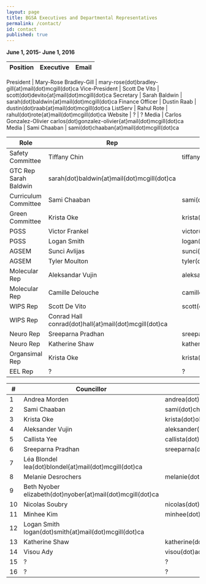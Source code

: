 ```yaml
---
layout: page
title: BGSA Executives and Departmental Representatives
permalink: /contact/
id: contact
published: true
---
```


**June 1, 2015- June 1, 2016**

Position | Executive | Email
-----|----|----

President | Mary-Rose Bradley-Gill | mary-rose(dot)bradley-gill{at}mail(dot)mcgill(dot)ca
Vice-President | Scott De Vito | scott(dot)devito{at}mail(dot)mcgill(dot)ca
Secretary | Sarah Baldwin | sarah(dot)baldwin{at}mail(dot)mcgill(dot)ca
Finance Officer | Dustin Raab | dustin(dot)raab{at}mail(dot)mcgill(dot)ca
ListServ | Rahul Rote | rahul(dot)rote{at}mail(dot)mcgill(dot)ca
Website | ? | ?
Media | Carlos Gonzalez-Olivier carlos(dot)gonzalez-olivier{at}mail(dot)mcgill(dot)ca
Media | Sami Chaaban | sami(dot)chaaban{at}mail(dot)mcgill(dot)ca

Role| Rep | Email 
----|----|----
Safety Committee | Tiffany Chin | tiffany(dot)chin{at}mail(dot)mcgill(dot)ca
GTC Rep Sarah Baldwin | sarah(dot)baldwin{at}mail(dot)mcgill(dot)ca
Curriculum Committee | Sami Chaaban | sami(dot)chaaban{at}mail(dot)mcgill(dot)ca
Green Committee | Krista Oke | krista(dot)oke{at}mail(dot)mcgill(dot)ca
PGSS | Victor Frankel | victor(dot)frankel{at}mail(dot)mcgill(dot)ca
PGSS | Logan Smith | logan(dot)smith{at}mail(dot)mcgill(dot)ca
AGSEM | Sunci Avlijas | sunci(dot)avlijas{at}mail(dot)mcgill(dot)ca
AGSEM | Tyler Moulton | tyler(dot)moulton{at}mail(dot)mcgill(dot)ca
Molecular Rep | Aleksandar Vujin | aleksandar(dot)vujin{at}mail(dot)mcgill(dot)ca
Molecular Rep | Camille Delouche | camille(dot)delouch{at}mail(dot)mcgill(dot)c
WIPS Rep | Scott De Vito | scott(dot)devito{at}mail(dot)mcgill(dot)ca
WIPS Rep | Conrad Hall conrad(dot)hall{at}mail(dot)mcgill(dot)ca
Neuro Rep | Sreeparna Pradhan | sreeparna(dot)pradhan{at}mail(dot)mcgill(dot)ca
Neuro Rep | Katherine Shaw | katherine(dot)shaw{at}mail(dot)mcgill(dot)ca
Organsimal Rep | Krista Oke | krista(dot)oke{at}mail(dot)mcgill(dot)ca
EEL Rep | ? | ?


\#| Councillor | Email 
----|----|----
1 | Andrea Morden | andrea(dot)morden{at}mail(dot)mcgill(dot)ca
2 | Sami Chaaban | sami(dot)chaaban{at}mail(dot)mcgill(dot)ca
3 | Krista Oke | krista(dot)oke{at}mail(dot)mcgill(dot)ca
4 | Aleksander Vujin | aleksander(dot)vujin{at}mail(dot)mcgill(dot)ca
5 | Callista Yee | callista(dot)yee{at}mail(dot)mcgill(dot)ca
6 | Sreeparna Pradhan | sreeparna(dot)pradhan{at}mail(dot)mcgill(dot)ca
7 | Léa Blondel lea(dot)blondel{at}mail(dot)mcgill(dot)ca
8 | Melanie Desrochers | melanie(dot)desrochers2{at}mail(dot)mcgill(dot)ca
9 | Beth Nyober elizabeth(dot)nyober{at}mail(dot)mcgill(dot)ca
10 | Nicolas Soubry | nicolas(dot)soubry{at}mail(dot)mcgill(dot)ca
11 | Minhee Kim | minhee(dot)kim2{at}mail(dot)mcgill(dot)ca
12 | Logan Smith logan(dot)smith{at}mail(dot)mcgill(dot)ca
13 | Katherine Shaw | katherine(dot)shaw{at}mail(dot)mcgill(dot)ca
14 | Visou Ady | visou(dot)ady{at}mail(dot)mcgill(dot)ca
15 | ? | ?
16 | ? | ?